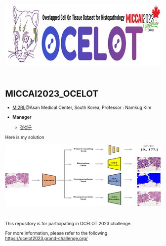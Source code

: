 <p align="center"><img src='./figure/image1.png' width="800" height="200"></p>

<br>

# MICCAI2023_OCELOT

* [MI2RL](https://www.mi2rl.co/)@Asan Medical Center, South Korea, Professor :  Namkug Kim

* **Manager**
  * [경성구](https://github.com/babbu3682)


Here is my solution

<p align="center"><img src='./figure/image2.png' width="800" height="200"></p>

<br>

This repository is for participating in OCELOT 2023 challenge. 

For more information, please refer to the following. https://ocelot2023.grand-challenge.org/